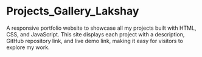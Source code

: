 # Projects_Gallery_Lakshay
A responsive portfolio website to showcase all my projects built with HTML, CSS, and JavaScript. This site displays each project with a description, GitHub repository link, and live demo link, making it easy for visitors to explore my work.
